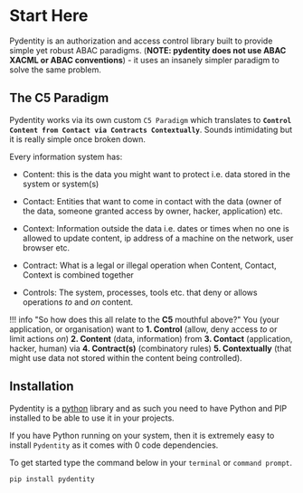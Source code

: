 # Start Here
Pydentity is an authorization and access control library built to provide simple yet robust ABAC paradigms. (**NOTE: pydentity does not use ABAC XACML or ABAC conventions**) - it
uses an insanely simpler paradigm to solve the same problem.


## The C5 Paradigm
Pydentity works via its own custom `C5 Paradigm` which translates to **`Control Content from Contact via Contracts Contextually`**. Sounds intimidating but it is really simple once broken down.


Every information system has:

- Content: this is the data you might want to protect i.e. data stored in the system or system(s)

- Contact: Entities that want to come in contact with the data (owner of the data, someone granted access by owner, hacker, application) etc.

- Context: Information outside the data i.e. dates or times when no one is allowed to update content, ip address of a machine on the network, user browser etc.

- Contract: What is a legal or illegal operation when Content, Contact, Context is combined together

- Controls: The system, processes, tools etc. that deny or allows operations _to_ and _on_ content.

!!! info "So how does this all relate to the **C5** mouthful above?"
    You (your application, or organisation) want to **1. Control** (allow, deny access _to_ or limit actions _on_) **2. Content** (data, information) from **3. Contact** (application, hacker, human)
    via **4. Contract(s)** (combinatory rules) **5. Contextually** (that might use data not stored within the content being controlled).


## Installation

Pydentity is a [python](https://python.org) library and as such you need to have Python and PIP installed to be able to use it in your projects.

If you have Python running on your system, then it is extremely easy to install `Pydentity` as it comes with 0 code dependencies.

To get started type the command below in your `terminal` or `command prompt`.

```sh
pip install pydentity
```
